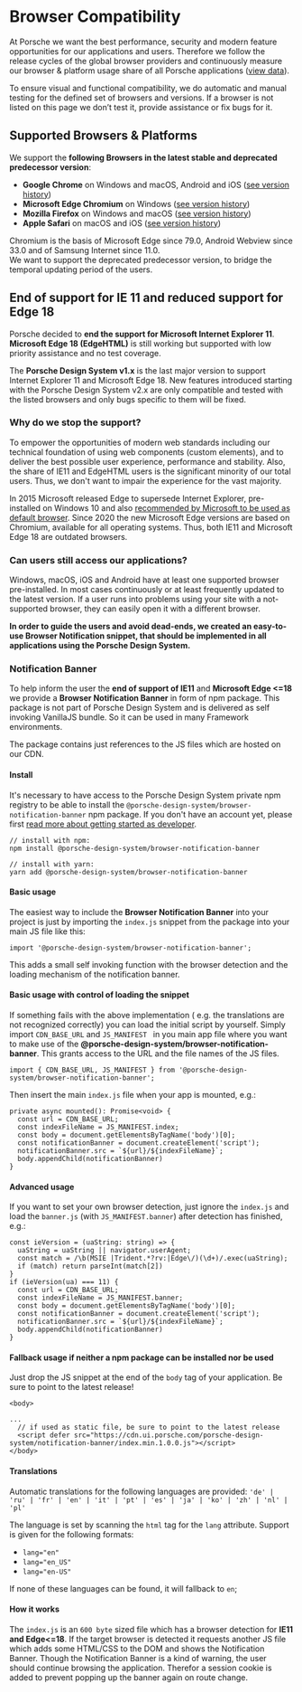 # Browser Compatibility

At Porsche we want the best performance, security and modern feature opportunities for our  applications and users. Therefore we follow the release cycles of the global browser providers and continuously measure our browser & platform usage share of all Porsche applications ([view data](https://datastudio.google.com/open/1kMBbEg9F79q_QOg2zFtz52I_S85Fy47b)).

To ensure visual and functional compatibility, we do automatic and manual testing for the defined set of browsers and versions. If a browser is not listed on this page we don’t test it, provide assistance or fix bugs for it.

## Supported Browsers & Platforms

We support the **following Browsers in the latest stable and deprecated predecessor version**:

* **Google Chrome** on Windows and macOS, Android and iOS ([see version history](https://en.wikipedia.org/wiki/Google_Chrome_version_history))
* **Microsoft Edge Chromium** on Windows ([see version history](https://en.wikipedia.org/wiki/Microsoft_Edge#Release_history))
* **Mozilla Firefox** on Windows and macOS ([see version history](https://en.wikipedia.org/wiki/Firefox_version_history))
* **Apple Safari** on macOS and iOS ([see version history](https://en.wikipedia.org/wiki/Safari_version_history#Safari_13))
 
<p-text size="x-small">Chromium is the basis of Microsoft Edge since 79.0, Android Webview since 33.0 and of Samsung Internet since 11.0. <br/>We want to support the deprecated predecessor version, to bridge the temporal updating period of the users.</p-text>

## End of support for IE 11 and reduced support for Edge 18

Porsche decided to **end the support for Microsoft Internet Explorer 11**.  
**Microsoft Edge 18 (EdgeHTML)** is still working but supported with low priority assistance and no test coverage.

The **Porsche Design System v1.x** is the last major version to support Internet Explorer 11 and Microsoft Edge 18. 
New features introduced starting with the Porsche Design System v2.x are only compatible and tested with the listed browsers and only bugs specific to them will be fixed.

### Why do we stop the support?

To empower the opportunities of modern web standards including our technical foundation of using web components (custom elements), and to deliver the best possible user experience, performance and stability. Also, the share of IE11 and EdgeHTML users is the significant minority of our total users. Thus, we don't want to impair the experience for the vast majority.

In 2015 Microsoft released Edge to supersede Internet Explorer, pre-installed on Windows 10 and also [recommended by Microsoft to be used as default browser](https://docs.microsoft.com/de-de/lifecycle/faq/internet-explorer-microsoft-edge). Since 2020 the new Microsoft Edge versions are based on Chromium, available for all operating systems. Thus, both IE11 and Microsoft Edge 18 are outdated browsers.

### Can users still access our applications?

Windows, macOS, iOS and Android have at least one supported browser pre-installed. In most cases continuously or at least frequently updated to the latest version. If a user runs into problems using your site with a not-supported browser, they can easily open it with a different browser.

**In order to guide the users and avoid dead-ends, we created an easy-to-use Browser Notification snippet, that should be implemented in all applications using the Porsche Design System.**

### Notification Banner

To help inform the user the **end of support of IE11** and **Microsoft Edge <=18** we provide a **Browser Notification Banner** in form of npm package.
This package is not part of Porsche Design System and is delivered as self invoking VanillaJS bundle. So it can be used in many Framework environments.

The package contains just references to the JS files which are hosted on our CDN. 

#### Install
It's necessary to have access to the Porsche Design System private npm registry to be able to install the `@porsche-design-system/browser-notification-banner` npm package. 
If you don't have an account yet, please first [read more about getting started as developer](#/start-coding/introduction).

```
// install with npm:
npm install @porsche-design-system/browser-notification-banner

// install with yarn:
yarn add @porsche-design-system/browser-notification-banner
```

#### Basic usage
The easiest way to include the **Browser Notification Banner** into your project is just by importing the `index.js` snippet from the package into your main JS file like this:

```
import '@porsche-design-system/browser-notification-banner';
```

This adds a small self invoking function with the browser detection and the loading mechanism of the notification banner.


#### Basic usage with control of loading the snippet
If something fails with the above implementation ( e.g. the translations are not recognized correctly) you can load the initial script by yourself.
Simply import `CDN_BASE_URL` and `JS_MANIFEST ` in you main app file where you want to make use of the **@porsche-design-system/browser-notification-banner**.
This grants access to the URL and the file names of the JS files.

```
import { CDN_BASE_URL, JS_MANIFEST } from '@porsche-design-system/browser-notification-banner';
```

Then insert the main `index.js` file when your app is mounted, e.g.:

```
private async mounted(): Promise<void> {
  const url = CDN_BASE_URL;
  const indexFileName = JS_MANIFEST.index;
  const body = document.getElementsByTagName('body')[0];
  const notificationBanner = document.createElement('script');
  notificationBanner.src = `${url}/${indexFileName}`;
  body.appendChild(notificationBanner)
}
``` 

#### Advanced usage
If you want to set your own browser detection, just ignore the `index.js` and load the `banner.js` (with `JS_MANIFEST.banner`) after detection has finished, e.g.:

```
const ieVersion = (uaString: string) => {
  uaString = uaString || navigator.userAgent;
  const match = /\b(MSIE |Trident.*?rv:|Edge\/)(\d+)/.exec(uaString);
  if (match) return parseInt(match[2])
}
if (ieVersion(ua) === 11) {
  const url = CDN_BASE_URL;
  const indexFileName = JS_MANIFEST.banner;
  const body = document.getElementsByTagName('body')[0];
  const notificationBanner = document.createElement('script');
  notificationBanner.src = `${url}/${indexFileName}`;
  body.appendChild(notificationBanner)
}
``` 

#### Fallback usage if neither a npm package can be installed nor be used

Just drop the JS snippet at the end of the `body` tag of your application. Be sure to point to the latest release!

``` 
<body>

...
  // if used as static file, be sure to point to the latest release
  <script defer src="https://cdn.ui.porsche.com/porsche-design-system/notification-banner/index.min.1.0.0.js"></script>
</body>
```

#### Translations
Automatic translations for the following languages are provided: `'de' | 'ru' | 'fr' | 'en' | 'it' | 'pt' | 'es' | 'ja' | 'ko' | 'zh' | 'nl' | 'pl'` 

The language is set by scanning the `html` tag for the `lang` attribute. Support is given for the following formats:
- `lang="en"`
- `lang="en_US"`
- `lang="en-US"`

If none of these languages can be found, it will fallback to `en`;

#### How it works

The `index.js` is an `600 byte` sized file which has a browser detection for **IE11 and Edge<=18**. 
If the target browser is detected it requests another JS file which adds some HTML/CSS to the DOM and shows the Notification Banner. 
Though the Notification Banner is a kind of warning, the user should continue browsing the application. Therefor a session cookie is added to prevent popping up the banner again on route change.